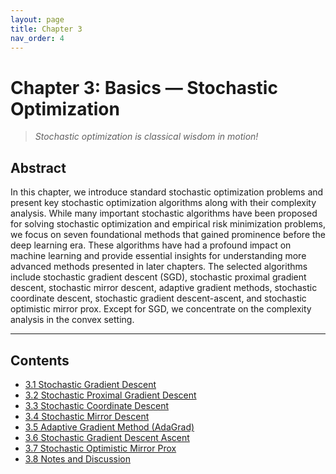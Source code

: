 ```yaml
---
layout: page
title: Chapter 3
nav_order: 4
---
```


# Chapter 3: Basics — Stochastic Optimization

> *Stochastic optimization is classical wisdom in motion!*

## Abstract

In this chapter, we introduce standard stochastic optimization problems and present key stochastic optimization algorithms along with their complexity analysis. While many important stochastic algorithms have been proposed for solving stochastic optimization and empirical risk minimization problems, we focus on seven foundational methods that gained prominence before the deep learning era. These algorithms have had a profound impact on machine learning and provide essential insights for understanding more advanced methods presented in later chapters. The selected algorithms include stochastic gradient descent (SGD), stochastic proximal gradient descent, stochastic mirror descent, adaptive gradient methods, stochastic coordinate descent, stochastic gradient descent-ascent, and stochastic optimistic mirror prox. Except for SGD, we concentrate on the complexity analysis in the convex setting.

---

## Contents

- [3.1 Stochastic Gradient Descent](Ch3-1.md)
- [3.2 Stochastic Proximal Gradient Descent](Ch3-2.md)
- [3.3 Stochastic Coordinate Descent](Ch3-3.md)
- [3.4 Stochastic Mirror Descent](Ch3-4.md)
- [3.5 Adaptive Gradient Method (AdaGrad)](Ch3-5.md)
- [3.6 Stochastic Gradient Descent Ascent](Ch3-6.md)
- [3.7 Stochastic Optimistic Mirror Prox](Ch3-7.md)
- [3.8 Notes and Discussion](Ch3-8.md)

